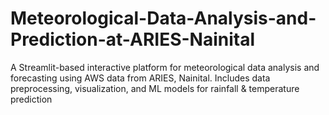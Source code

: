 # Meteorological-Data-Analysis-and-Prediction-at-ARIES-Nainital
A Streamlit-based interactive platform for meteorological data analysis and forecasting using AWS data from ARIES, Nainital. Includes data preprocessing, visualization, and ML models for rainfall &amp; temperature prediction
